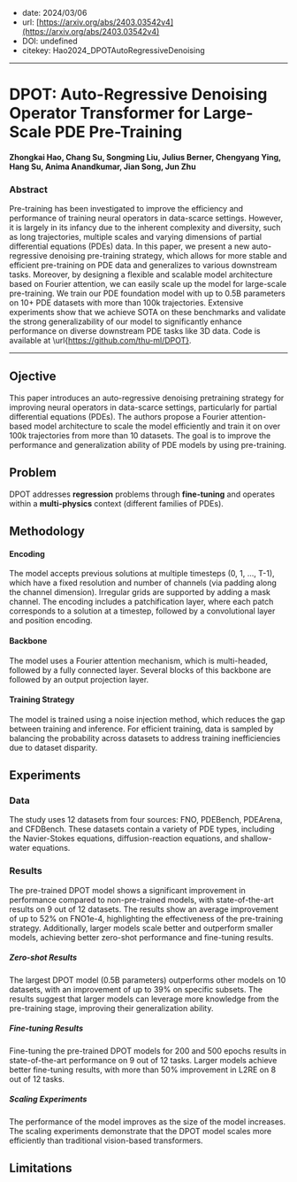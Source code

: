 - date: 2024/03/06
- url: [https://arxiv.org/abs/2403.03542v4](https://arxiv.org/abs/2403.03542v4)
- DOI: undefined
- citekey: Hao2024_DPOTAutoRegressiveDenoising
---

# DPOT: Auto-Regressive Denoising Operator Transformer for Large-Scale PDE Pre-Training

#### Zhongkai Hao, Chang Su, Songming Liu, Julius Berner, Chengyang Ying, Hang Su, Anima Anandkumar, Jian Song, Jun Zhu

### Abstract

Pre-training has been investigated to improve the efficiency and performance of training neural operators in data-scarce settings. However, it is largely in its infancy due to the inherent complexity and diversity, such as long trajectories, multiple scales and varying dimensions of partial differential equations (PDEs) data. In this paper, we present a new auto-regressive denoising pre-training strategy, which allows for more stable and efficient pre-training on PDE data and generalizes to various downstream tasks. Moreover, by designing a flexible and scalable model architecture based on Fourier attention, we can easily scale up the model for large-scale pre-training. We train our PDE foundation model with up to 0.5B parameters on 10+ PDE datasets with more than 100k trajectories. Extensive experiments show that we achieve SOTA on these benchmarks and validate the strong generalizability of our model to significantly enhance performance on diverse downstream PDE tasks like 3D data. Code is available at \url{https://github.com/thu-ml/DPOT}.

---

## Ojective
This paper introduces an auto-regressive denoising pretraining strategy for improving neural operators in data-scarce settings, particularly for partial differential equations (PDEs). The authors propose a Fourier attention-based model architecture to scale the model efficiently and train it on over 100k trajectories from more than 10 datasets. The goal is to improve the performance and generalization ability of PDE models by using pre-training.

## Problem
<!-- regression / classification / génération ? -->
<!-- finetuning / adaptive learning ? -->
<!-- parametric / multiphysics ? -->
DPOT addresses **regression** problems through **fine-tuning** and operates within a **multi-physics** context (different families of PDEs).

## Methodology
<!-- accent on encoding -->
<!-- transformer ? -->
#### Encoding
The model accepts previous solutions at multiple timesteps (0, 1, ..., T-1), which have a fixed resolution and number of channels (via padding along the channel dimension). Irregular grids are supported by adding a mask channel. The encoding includes a patchification layer, where each patch corresponds to a solution at a timestep, followed by a convolutional layer and position encoding.

#### Backbone
The model uses a Fourier attention mechanism, which is multi-headed, followed by a fully connected layer. Several blocks of this backbone are followed by an output projection layer.

#### Training Strategy
The model is trained using a noise injection method, which reduces the gap between training and inference. For efficient training, data is sampled by balancing the probability across datasets to address training inefficiencies due to dataset disparity.

## Experiments

### Data
The study uses 12 datasets from four sources: FNO, PDEBench, PDEArena, and CFDBench. These datasets contain a variety of PDE types, including the Navier-Stokes equations, diffusion-reaction equations, and shallow-water equations.

### Results
The pre-trained DPOT model shows a significant improvement in performance compared to non-pre-trained models, with state-of-the-art results on 9 out of 12 datasets. The results show an average improvement of up to 52% on FNO1e-4, highlighting the effectiveness of the pre-training strategy. Additionally, larger models scale better and outperform smaller models, achieving better zero-shot performance and fine-tuning results.

##### Zero-shot Results
The largest DPOT model (0.5B parameters) outperforms other models on 10 datasets, with an improvement of up to 39% on specific subsets. The results suggest that larger models can leverage more knowledge from the pre-training stage, improving their generalization ability.

##### Fine-tuning Results
Fine-tuning the pre-trained DPOT models for 200 and 500 epochs results in state-of-the-art performance on 9 out of 12 tasks. Larger models achieve better fine-tuning results, with more than 50% improvement in L2RE on 8 out of 12 tasks.

##### Scaling Experiments
The performance of the model improves as the size of the model increases. The scaling experiments demonstrate that the DPOT model scales more efficiently than traditional vision-based transformers.

## Limitations
